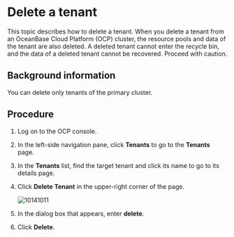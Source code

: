 # Delete a tenant

This topic describes how to delete a tenant. When you delete a tenant from an OceanBase Cloud Platform (OCP) cluster, the resource pools and data of the tenant are also deleted. A deleted tenant cannot enter the recycle bin, and the data of a deleted tenant cannot be recovered. Proceed with caution.

## Background information

You can delete only tenants of the primary cluster.

## Procedure

1. Log on to the OCP console.

2. In the left-side navigation pane, click **Tenants** to go to the **Tenants** page.

3. In the **Tenants** list, find the target tenant and click its name to go to its details page.

4. Click **Delete Tenant** in the upper-right corner of the page.

   ![10141011](https://obbusiness-private.oss-cn-shanghai.aliyuncs.com/doc/img/ocp/422/%E5%88%A0%E9%99%A4%E7%A7%9F%E6%88%B71.png)

5. In the dialog box that appears, enter **delete**.

6. Click **Delete**.
